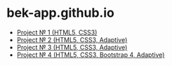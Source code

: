 # bek-app.github.io
- [Project № 1 (HTML5, CSS3)](https://bek-app.github.io/golden/)
- [Project № 2 (HTML5, CSS3, Adaptive)](https://bek-app.github.io/const/)
- [Project № 3 (HTML5, CSS3, Adaptive)](https://bek-app.github.io/creative/)
- [Project № 4 (HTML5, CSS3, Bootstrap 4, Adaptive)](https://bek-app.github.io/abn/)



